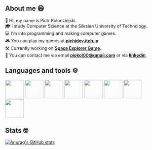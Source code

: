 <h2>About me 😄</h2>

👋 Hi, my name is Piotr Kołodziejski. <br/>
🎓 I study Computer Science at the Silesian University of Technology. <br/>
💻 I'm into programming and making computer games.  <br/>
🎮 You can play my games at [**pichidev.itch.io**](https://pichidev.itch.io/) <br/>
🛠 Currently working on [**Space Explorer Game**](https://github.com/Pichi00/Space-explorer). <br/>
📧 You can contact me via email **piokol00@gmail.com** or via [**linkedin**](https://www.linkedin.com/in/piotr-ko%C5%82odziejski-69015018b/). <br/>

<h2>Languages and tools ⚙</h2>

<p>
<!-- Languages -->
  <a href="https://go.dev/"><img src="https://seeklogo.com/images/G/go-logo-046185B647-seeklogo.com.png" height="60"/></a>
  <a href="https://www.python.org/"><img src="https://upload.wikimedia.org/wikipedia/commons/thumb/c/c3/Python-logo-notext.svg/1200px-Python-logo-notext.svg.png" height="60"/></a>
  <a><img src="https://upload.wikimedia.org/wikipedia/commons/thumb/1/18/ISO_C%2B%2B_Logo.svg/1200px-ISO_C%2B%2B_Logo.svg.png" height="60"/></a>
  <a><img src="https://jaki-jezyk-programowania.pl/img/technologies/csharp.png" height="60"/></a>
<!-- Tools -->
  <a href="https://git-scm.com/"><img src="https://git-scm.com/images/logos/downloads/Git-Icon-1788C.png" height="60"/></a> 
  <a href="https://code.visualstudio.com/"><img src="https://upload.wikimedia.org/wikipedia/commons/thumb/9/9a/Visual_Studio_Code_1.35_icon.svg/1200px-Visual_Studio_Code_1.35_icon.svg.png" height="60"/></a>  
  <a href="https://godotengine.org/"><img src="https://upload.wikimedia.org/wikipedia/commons/thumb/6/6a/Godot_icon.svg/2048px-Godot_icon.svg.png" height="60"/></a>
  <a href="https://www.aseprite.org/"><img src="https://share.natebeaty.com//aseprite-no-border/aseprite-no-border.png" height="60"/></a>
</p>

<h2>Stats 🤓</h2>

[![Anurag's GitHub stats](https://github-readme-stats.vercel.app/api?username=pichi00&show_icons=true&theme=tokyonight)](https://github.com/anuraghazra/github-readme-stats)

<!---
Pichi00/Pichi00 is a ✨ special ✨ repository because its `README.md` (this file) appears on your GitHub profile.
You can click the Preview link to take a look at your changes.
--->
